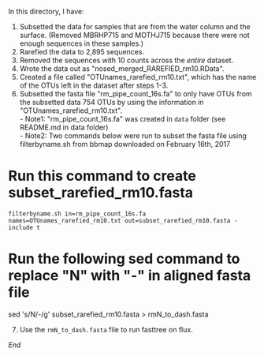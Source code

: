 In this directory, I have:

1. Subsetted the data for samples that are from the water column and the surface. (Removed MBRHP715 and MOTHJ715 because there were not enough sequences in these samples.)  
2. Rarefied the data to 2,895 sequences.  
3. Removed the sequences with 10 counts across the *entire* dataset.  
4. Wrote the data out as "nosed_merged_RAREFIED_rm10.RData".  
5. Created a file called "OTUnames_rarefied_rm10.txt", which has the name of the OTUs left in the dataset after steps 1-3.  
6. Subsetted the fasta file "rm_pipe_count_16s.fa" to only have OTUs from the subsetted data 754 OTUs by using the information in "OTUnames_rarefied_rm10.txt".  
		- Note1: "rm_pipe_count_16s.fa" was created in `data` folder (see README.md in data folder)  
		- Note2: Two commands below were run to subset the fasta file using filterbyname.sh from bbmap downloaded on February 16th, 2017  

# Run this command to create subset_rarefied_rm10.fasta
`filterbyname.sh in=rm_pipe_count_16s.fa names=OTUnames_rarefied_rm10.txt out=subset_rarefied_rm10.fasta -include t` 

# Run the following sed command to replace "N" with "-" in aligned fasta file 
sed 's/N/-/g' subset_rarefied_rm10.fasta > rmN_to_dash.fasta

7. Use the `rmN_to_dash.fasta` file to run fasttree on flux.  

*End*
